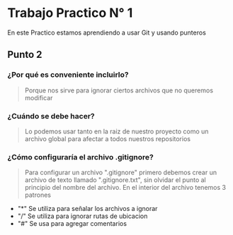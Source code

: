 # Trabajo Practico N° 1
En este Practico estamos aprendiendo a usar Git y usando punteros
## Punto 2
### ¿Por qué es conveniente incluirlo?
> Porque nos sirve para ignorar ciertos archivos que no queremos modificar
### ¿Cuándo se debe hacer?
> Lo podemos usar tanto en la raiz de nuestro proyecto como un archivo global para afectar a todos nuestros repositorios
### ¿Cómo configuraría el archivo .gitignore?
> Para configurar un archivo ".gitignore" primero debemos crear un archivo de texto llamado ".gitignore.txt", sin olvidar el punto al principio del nombre del archivo.
En el interior del archivo tenemos 3 patrones
- "*" Se utiliza para señalar los archivos a ignorar
- "/" Se utiliza para ignorar rutas de ubicacion
- "#" Se usa para agregar comentarios
